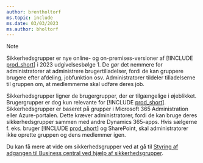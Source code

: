 ```yaml
---
author: brentholtorf
ms.topic: include
ms.date: 03/03/2023
ms.author: bholtorf
---
```


> [!NOTE]
> Sikkerhedsgrupper er nye online- og on-premises-versioner af [!INCLUDE [prod_short](prod_short.md)] i 2023 udgivelsesbølge 1. De gør det nemmere for administratorer at administrere brugertilladelser, fordi de kan gruppere brugere efter afdeling, jobfunktion osv. Administratorer tildeler tilladelserne til gruppen om, at medlemmerne skal udføre deres job.
>
> Sikkerhedsgrupper ligner de brugergrupper, der er tilgængelige i øjeblikket. Brugergrupper er dog kun relevante for [!INCLUDE [prod_short](prod_short.md)]. Sikkerhedsgrupper er baseret på grupper i Microsoft 365 Administration eller Azure-portalen. Dette kræver administratorer, fordi de kan bruge deres sikkerhedsgrupper sammen med andre Dynamics 365-apps. Hvis sælgerne f. eks. bruger [!INCLUDE [prod_short](prod_short.md)] og SharePoint, skal administratorer ikke oprette gruppen og dens medlemmer igen.
>
> Du kan få mere at vide om sikkerhedsgrupper ved at gå til [Styring af adgangen til Business central ved hjælp af sikkerhedsgrupper](../ui-security-groups.md).